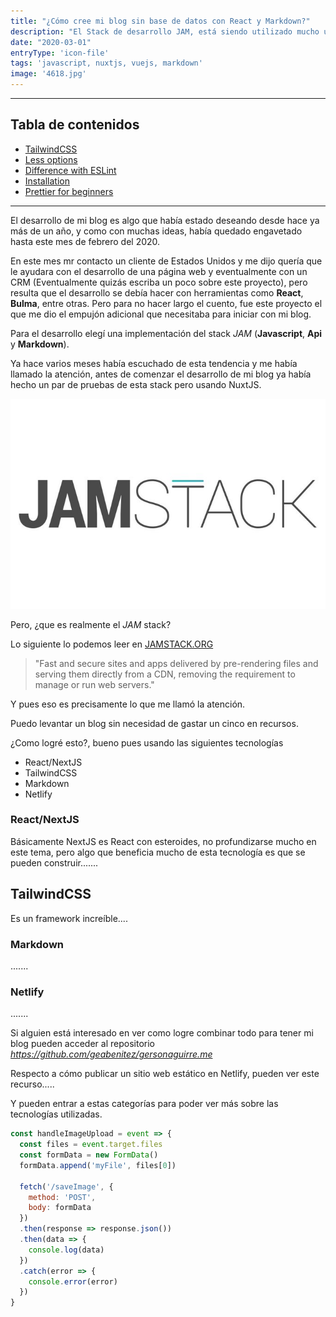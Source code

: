 ```yaml
---
title: "¿Cómo cree mi blog sin base de datos con React y Markdown?"
description: "El Stack de desarrollo JAM, está siendo utilizado mucho últimamente, y decidí usar una versión de esta creado con ReactJS, NextJS y Markdown para darle vida a mi blog personal que tenia ya bastante de estar planeando."
date: "2020-03-01"
entryType: 'icon-file'
tags: 'javascript, nuxtjs, vuejs, markdown'
image: '4618.jpg'
---
```


___

## Tabla de contenidos
* [TailwindCSS](#-tailwindcss)
* [Less options](#less-options)
* [Difference with ESLint](#difference-with-eslint)
* [Installation](#installation)
* [Prettier for beginners](#prettier-for-beginners)

___

El desarrollo de mi blog es algo que había estado deseando desde hace ya más de un año, y como con muchas ideas, había quedado engavetado hasta este mes de febrero del 2020.

En este mes mr contacto un cliente de Estados Unidos y me dijo quería que le ayudara con el desarrollo de una página web y eventualmente con un CRM (Eventualmente quizás escriba un poco sobre este proyecto), pero resulta que el desarrollo se debía hacer con herramientas como **React**, **Bulma**, entre otras. Pero para no hacer largo el cuento, fue este proyecto el que me dio el empujón adicional que necesitaba para iniciar con mi blog.

Para el desarrollo elegí una implementación del stack *JAM* (**Javascript**, **Api** y **Markdown**).

Ya hace varios meses había escuchado de esta tendencia y me había llamado la atención, antes de comenzar el desarrollo de mi blog ya había hecho un par de pruebas de esta stack pero usando NuxtJS.

![alt text](jam-stack.jpeg "Logo Title Text 1")


Pero, ¿que es realmente el *JAM* stack? 

Lo siguiente lo podemos leer en [JAMSTACK.ORG](https://jamstack.org/) 

> "Fast and secure sites and apps delivered by pre-rendering files and serving them directly from a CDN, removing the requirement to manage or run web servers." 

Y pues eso es precisamente lo que me llamó la atención.

Puedo levantar un blog sin necesidad de gastar un cinco en recursos.

¿Como logré esto?, bueno pues usando las siguientes tecnologías

- React/NextJS
- TailwindCSS
- Markdown
- Netlify

### React/NextJS
Básicamente NextJS es React con esteroides, no profundizarse mucho en este tema, pero algo que beneficia mucho de esta tecnología es que se pueden construir.......

## TailwindCSS
Es un framework increíble....

### Markdown
.......

### Netlify
.......

Si alguien está interesado en ver como logre combinar todo para tener mi blog pueden acceder al repositorio
 *https://github.com/geabenitez/gersonaguirre.me*

Respecto a cómo publicar un sitio web estático en Netlify, pueden ver este recurso.....

Y pueden entrar a estas categorías para poder ver más sobre las tecnologías utilizadas.

```js
const handleImageUpload = event => {
  const files = event.target.files
  const formData = new FormData()
  formData.append('myFile', files[0])

  fetch('/saveImage', {
    method: 'POST',
    body: formData
  })
  .then(response => response.json())
  .then(data => {
    console.log(data)
  })
  .catch(error => {
    console.error(error)
  })
}
```
